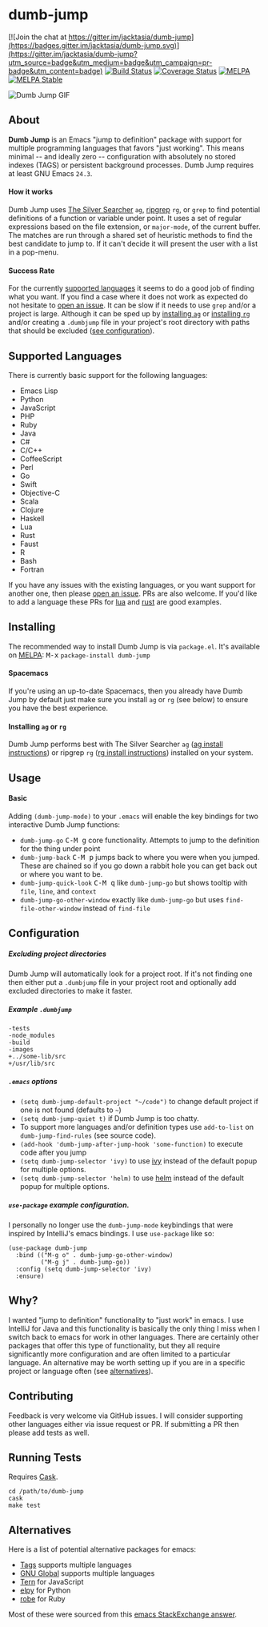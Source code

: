 # dumb-jump

[![Join the chat at https://gitter.im/jacktasia/dumb-jump](https://badges.gitter.im/jacktasia/dumb-jump.svg)](https://gitter.im/jacktasia/dumb-jump?utm_source=badge&utm_medium=badge&utm_campaign=pr-badge&utm_content=badge) [![Build Status](https://travis-ci.org/jacktasia/dumb-jump.svg)](https://travis-ci.org/jacktasia/dumb-jump) [![Coverage Status](https://coveralls.io/repos/jacktasia/dumb-jump/badge.svg?branch=master&service=github&x=1)](https://coveralls.io/github/jacktasia/dumb-jump?branch=master) [![MELPA](http://melpa.org/packages/dumb-jump-badge.svg?x=6)](http://melpa.org/#/dumb-jump) [![MELPA Stable](https://stable.melpa.org/packages/dumb-jump-badge.svg?x=1)](https://stable.melpa.org/#/dumb-jump)

![Dumb Jump GIF](media/dumb-jump-v2.gif?raw=true)

## About
**Dumb Jump** is an Emacs "jump to definition" package with support for multiple programming languages that favors "just working". This means minimal -- and ideally zero -- configuration with absolutely no stored indexes (TAGS) or persistent background processes. Dumb Jump requires at least GNU Emacs `24.3`.


#### How  it works
Dumb Jump uses [The Silver Searcher](https://github.com/ggreer/the_silver_searcher) `ag`, [ripgrep](https://github.com/BurntSushi/ripgrep) `rg`, or `grep` to find potential definitions of a function or variable under point. It uses a set of regular expressions based on the file extension, or `major-mode`, of the current buffer. The matches are run through a shared set of heuristic methods to find the best candidate to jump to. If it can't decide it will present the user with a list in a pop-menu.

#### Success Rate
For the currently [supported languages](#supported-languages) it seems to do a good job of finding what you want. If you find a case where it does not work as expected do not hesitate to [open an issue](https://github.com/jacktasia/dumb-jump/issues). It can be slow if it needs to use `grep` and/or a project is large. Although it can be sped up by [installing `ag`](https://github.com/ggreer/the_silver_searcher#installing) or [installing `rg`](https://github.com/BurntSushi/ripgrep#installation) and/or creating a `.dumbjump` file in your project's root directory with paths that should be excluded ([see configuration](#configuration)).


## Supported Languages

There is currently basic support for the following languages:

* Emacs Lisp
* Python
* JavaScript
* PHP
* Ruby
* Java
* C#
* C/C++
* CoffeeScript
* Perl
* Go
* Swift
* Objective-C
* Scala
* Clojure
* Haskell
* Lua
* Rust
* Faust
* R
* Bash
* Fortran

If you have any issues with the existing languages, or you want support for another one, then please [open an issue](https://github.com/jacktasia/dumb-jump/issues). PRs are also welcome. If you'd like to add a language these PRs for [lua](https://github.com/jacktasia/dumb-jump/pull/33) and [rust](https://github.com/jacktasia/dumb-jump/pull/57) are good examples.

## Installing

The recommended way to install Dumb Jump is via `package.el`. It's available on [MELPA](http://melpa.org/#/dumb-jump): <kbd>M-x</kbd> `package-install dumb-jump`

#### Spacemacs

If you're using an up-to-date Spacemacs, then you already have Dumb Jump by default just make sure you install `ag` or `rg` (see below) to ensure you have the best experience.


#### Installing `ag` or `rg`

Dumb Jump performs best with The Silver Searcher `ag` ([ag install instructions](https://github.com/ggreer/the_silver_searcher#installing)) or ripgrep `rg` ([rg install instructions](https://github.com/BurntSushi/ripgrep#installation)) installed on your system.

## Usage

#### Basic

Adding `(dumb-jump-mode)` to your `.emacs` will enable the key bindings for two interactive Dumb Jump functions:

* `dumb-jump-go` <kbd>C-M g</kbd> core functionality. Attempts to jump to the definition for the thing under point
* `dumb-jump-back` <kbd>C-M p</kbd> jumps back to where you were when you jumped. These are chained so if you go down a rabbit hole you can get back out or where you want to be.
* `dumb-jump-quick-look` <kbd>C-M q</kbd> like `dumb-jump-go` but shows tooltip with `file`, `line`, and `context`
* `dumb-jump-go-other-window` exactly like `dumb-jump-go` but uses `find-file-other-window` instead of `find-file`

## Configuration

##### Excluding project directories

Dumb Jump will automatically look for a project root. If it's not finding one then either put a `.dumbjump` file in your project root and optionally add excluded directories to make it faster.

##### Example `.dumbjump`

    -tests
    -node_modules
    -build
    -images
    +../some-lib/src
    +/usr/lib/src

##### `.emacs` options

* `(setq dumb-jump-default-project "~/code")` to change default project if one is not found (defaults to `~`)
* `(setq dumb-jump-quiet t)` if Dumb Jump is too chatty.
* To support more languages and/or definition types use `add-to-list` on `dumb-jump-find-rules` (see source code).
* `(add-hook 'dumb-jump-after-jump-hook 'some-function)` to execute code after you jump
* `(setq dumb-jump-selector 'ivy)` to use [ivy](https://github.com/abo-abo/swiper#ivy) instead of the default popup for multiple options.
* `(setq dumb-jump-selector 'helm)` to use [helm](https://github.com/emacs-helm/helm) instead of the default popup for multiple options.

##### `use-package` example configuration.

I personally no longer use the `dumb-jump-mode` keybindings that were inspired by IntelliJ's emacs bindings. I use `use-package` like so:

    (use-package dumb-jump
      :bind (("M-g o" . dumb-jump-go-other-window)
             ("M-g j" . dumb-jump-go))
      :config (setq dumb-jump-selector 'ivy)
      :ensure)

## Why?

I wanted "jump to definition" functionality to "just work" in emacs. I use IntelliJ for Java and this functionality is basically the only thing I miss when I switch back to emacs for work in other languages. There are certainly other packages that offer this type of functionality, but they all require significantly more configuration and are often limited to a particular language. An alternative may be worth setting up if you are in a specific project or language often (see [alternatives](#alternatives)).

## Contributing

Feedback is very welcome via GitHub issues. I will consider supporting other languages either via issue request or PR. If submitting a PR then please add tests as well.

## Running Tests
Requires [Cask](https://github.com/cask/cask).

    cd /path/to/dumb-jump
    cask
    make test

## Alternatives

Here is a list of potential alternative packages for emacs:

* [Tags](http://www.gnu.org/software/emacs/manual/html_node/emacs/Tags.html) supports multiple languages
* [GNU Global](http://www.gnu.org/software/global/) supports multiple languages
* [Tern](http://ternjs.net/) for JavaScript
* [elpy](https://github.com/jorgenschaefer/elpy) for Python
* [robe](https://github.com/dgutov/robe) for Ruby

Most of these were sourced from this [emacs StackExchange answer](http://emacs.stackexchange.com/questions/10125/can-emacs-support-go-to-declaration-of-function-in-an-entire-project).

